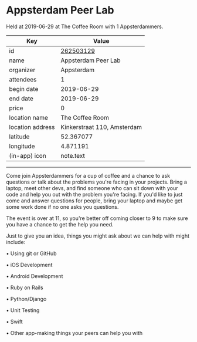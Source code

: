 # Appsterdam Peer Lab
Held at 2019-06-29 at The Coffee Room with 1 Appsterdammers.
        
|Key|Value
|---|---|
|id|[262503129](https://www.meetup.com/appsterdam/events/262503129/)|
|name|Appsterdam Peer Lab|
|organizer|Appsterdam|
|attendees|1|
|begin date|2019-06-29|
|end date|2019-06-29|
|price|0|
|location name|The Coffee Room|
|location address|Kinkerstraat 110, Amsterdam|
|latitude|52.367077|
|longitude|4.871191|
|(in-app) icon|note.text|

---

Come join Appsterdammers for a cup of coffee and a chance to ask questions or talk about the problems you're facing in your projects. Bring a laptop, meet other devs, and find someone who can sit down with your code and help you out with the problem you're facing. If you'd like to just come and answer questions for people, bring your laptop and maybe get some work done if no one asks you questions.

The event is over at 11, so you're better off coming closer to 9 to make sure you have a chance to get the help you need.

Just to give you an idea, things you might ask about we can help with might include:

• Using git or GitHub

• iOS Development

• Android Development

• Ruby on Rails

• Python/Django

• Unit Testing

• Swift

• Other app-making things your peers can help you with


